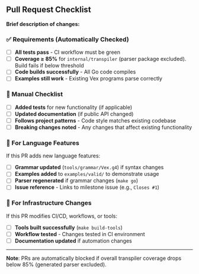 ## Pull Request Checklist

**Brief description of changes:**
<!-- What does this PR do? Why is it needed? -->

### ✅ Requirements (Automatically Checked)

- [ ] **All tests pass** - CI workflow must be green
- [ ] **Coverage ≥ 85%** for `internal/transpiler` (parser package excluded). Build fails if below threshold
- [ ] **Code builds successfully** - All Go code compiles
- [ ] **Examples still work** - Existing Vex programs parse correctly

### 📝 Manual Checklist

- [ ] **Added tests** for new functionality (if applicable)
- [ ] **Updated documentation** (if public API changed)
- [ ] **Follows project patterns** - Code style matches existing codebase
- [ ] **Breaking changes noted** - Any changes that affect existing functionality

### 🎯 For Language Features

If this PR adds new language features:
- [ ] **Grammar updated** (`tools/grammar/Vex.g4`) if syntax changes
- [ ] **Examples added** to `examples/valid/` to demonstrate usage
- [ ] **Parser regenerated** if grammar changes (`make go`)
- [ ] **Issue reference** - Links to milestone issue (e.g., `Closes #1`)

### 🔧 For Infrastructure Changes

If this PR modifies CI/CD, workflows, or tools:
- [ ] **Tools built successfully** (`make build-tools`)
- [ ] **Workflow tested** - Changes tested in CI environment
- [ ] **Documentation updated** if automation changes

---

**Note**: PRs are automatically blocked if overall transpiler coverage drops below 85% (generated parser excluded).

<!-- 
Quality Philosophy: We maintain high standards because:
- This is a learning project - good practices matter
- Language bugs cascade through everything
- Future you will thank present you for good tests
-->
